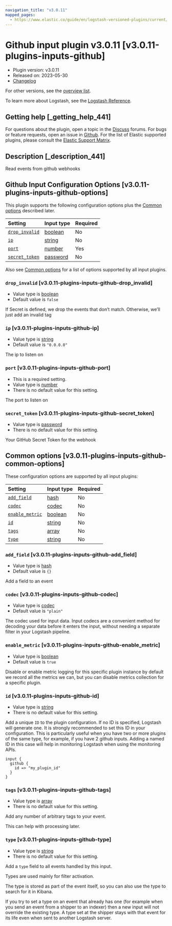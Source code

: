```yaml
---
navigation_title: "v3.0.11"
mapped_pages:
  - https://www.elastic.co/guide/en/logstash-versioned-plugins/current/v3.0.11-plugins-inputs-github.html
---
```


# Github input plugin v3.0.11 [v3.0.11-plugins-inputs-github]

* Plugin version: v3.0.11
* Released on: 2023-05-30
* [Changelog](https://github.com/logstash-plugins/logstash-input-github/blob/v3.0.11/CHANGELOG.md)

For other versions, see the [overview list](input-github-index.md).

To learn more about Logstash, see the [Logstash Reference](https://www.elastic.co/guide/en/logstash/current/index.html).

## Getting help [_getting_help_441]

For questions about the plugin, open a topic in the [Discuss](http://discuss.elastic.co) forums. For bugs or feature requests, open an issue in [Github](https://github.com/logstash-plugins/logstash-input-github). For the list of Elastic supported plugins, please consult the [Elastic Support Matrix](https://www.elastic.co/support/matrix#matrix_logstash_plugins).

## Description [_description_441]

Read events from github webhooks

## Github Input Configuration Options [v3.0.11-plugins-inputs-github-options]

This plugin supports the following configuration options plus the [Common options](v3-0-11-plugins-inputs-github.md#v3.0.11-plugins-inputs-github-common-options) described later.

| Setting | Input type | Required |
| :- | :- | :- |
| [`drop_invalid`](v3-0-11-plugins-inputs-github.md#v3.0.11-plugins-inputs-github-drop_invalid) | [boolean](/lsr/value-types.md#boolean) | No |
| [`ip`](v3-0-11-plugins-inputs-github.md#v3.0.11-plugins-inputs-github-ip) | [string](/lsr/value-types.md#string) | No |
| [`port`](v3-0-11-plugins-inputs-github.md#v3.0.11-plugins-inputs-github-port) | [number](/lsr/value-types.md#number) | Yes |
| [`secret_token`](v3-0-11-plugins-inputs-github.md#v3.0.11-plugins-inputs-github-secret_token) | [password](/lsr/value-types.md#password) | No |

Also see [Common options](v3-0-11-plugins-inputs-github.md#v3.0.11-plugins-inputs-github-common-options) for a list of options supported by all input plugins.

### `drop_invalid` [v3.0.11-plugins-inputs-github-drop_invalid]

* Value type is [boolean](/lsr/value-types.md#boolean)
* Default value is `false`

If Secret is defined, we drop the events that don’t match. Otherwise, we’ll just add an invalid tag

### `ip` [v3.0.11-plugins-inputs-github-ip]

* Value type is [string](/lsr/value-types.md#string)
* Default value is `"0.0.0.0"`

The ip to listen on

### `port` [v3.0.11-plugins-inputs-github-port]

* This is a required setting.
* Value type is [number](/lsr/value-types.md#number)
* There is no default value for this setting.

The port to listen on

### `secret_token` [v3.0.11-plugins-inputs-github-secret_token]

* Value type is [password](/lsr/value-types.md#password)
* There is no default value for this setting.

Your GitHub Secret Token for the webhook

## Common options [v3.0.11-plugins-inputs-github-common-options]

These configuration options are supported by all input plugins:

| Setting | Input type | Required |
| :- | :- | :- |
| [`add_field`](v3-0-11-plugins-inputs-github.md#v3.0.11-plugins-inputs-github-add_field) | [hash](/lsr/value-types.md#hash) | No |
| [`codec`](v3-0-11-plugins-inputs-github.md#v3.0.11-plugins-inputs-github-codec) | [codec](/lsr/value-types.md#codec) | No |
| [`enable_metric`](v3-0-11-plugins-inputs-github.md#v3.0.11-plugins-inputs-github-enable_metric) | [boolean](/lsr/value-types.md#boolean) | No |
| [`id`](v3-0-11-plugins-inputs-github.md#v3.0.11-plugins-inputs-github-id) | [string](/lsr/value-types.md#string) | No |
| [`tags`](v3-0-11-plugins-inputs-github.md#v3.0.11-plugins-inputs-github-tags) | [array](/lsr/value-types.md#array) | No |
| [`type`](v3-0-11-plugins-inputs-github.md#v3.0.11-plugins-inputs-github-type) | [string](/lsr/value-types.md#string) | No |

### `add_field` [v3.0.11-plugins-inputs-github-add_field]

* Value type is [hash](/lsr/value-types.md#hash)
* Default value is `{}`

Add a field to an event

### `codec` [v3.0.11-plugins-inputs-github-codec]

* Value type is [codec](/lsr/value-types.md#codec)
* Default value is `"plain"`

The codec used for input data. Input codecs are a convenient method for decoding your data before it enters the input, without needing a separate filter in your Logstash pipeline.

### `enable_metric` [v3.0.11-plugins-inputs-github-enable_metric]

* Value type is [boolean](/lsr/value-types.md#boolean)
* Default value is `true`

Disable or enable metric logging for this specific plugin instance by default we record all the metrics we can, but you can disable metrics collection for a specific plugin.

### `id` [v3.0.11-plugins-inputs-github-id]

* Value type is [string](/lsr/value-types.md#string)
* There is no default value for this setting.

Add a unique `ID` to the plugin configuration. If no ID is specified, Logstash will generate one. It is strongly recommended to set this ID in your configuration. This is particularly useful when you have two or more plugins of the same type, for example, if you have 2 github inputs. Adding a named ID in this case will help in monitoring Logstash when using the monitoring APIs.

```
input {
  github {
    id => "my_plugin_id"
  }
}
```

### `tags` [v3.0.11-plugins-inputs-github-tags]

* Value type is [array](/lsr/value-types.md#array)
* There is no default value for this setting.

Add any number of arbitrary tags to your event.

This can help with processing later.

### `type` [v3.0.11-plugins-inputs-github-type]

* Value type is [string](/lsr/value-types.md#string)
* There is no default value for this setting.

Add a `type` field to all events handled by this input.

Types are used mainly for filter activation.

The type is stored as part of the event itself, so you can also use the type to search for it in Kibana.

If you try to set a type on an event that already has one (for example when you send an event from a shipper to an indexer) then a new input will not override the existing type. A type set at the shipper stays with that event for its life even when sent to another Logstash server.
